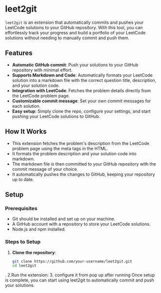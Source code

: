# leet2git

`leet2git` is an extension that automatically commits and pushes your LeetCode solutions to your GitHub repository. With this tool, you can effortlessly track your progress and build a portfolio of your LeetCode solutions without needing to manually commit and push them.

## Features

- **Automatic GitHub commit**: Push your solutions to your GitHub repository with minimal effort.
- **Supports Markdown and Code**: Automatically formats your LeetCode solution into a markdown file with the correct question title, description, and your solution code.
- **Integration with LeetCode**: Fetches the problem details directly from the LeetCode problem page.
- **Customizable commit message**: Set your own commit messages for each solution.
- **Easy setup**: Simply clone the repo, configure your settings, and start pushing your LeetCode solutions to GitHub.

## How It Works

- This extension fetches the problem's description from the LeetCode problem page using the meta tags in the HTML.
- It formats the problem description and your solution code into markdown.
- The markdown file is then committed to your GitHub repository with the commit message of your choice.
- It automatically pushes the changes to GitHub, keeping your repository up to date.

## Setup

### Prerequisites

- Git should be installed and set up on your machine.
- A GitHub account with a repository to store your LeetCode solutions.
- Node.js and npm installed.

### Steps to Setup

1. **Clone the repository**:
   ```bash
   git clone https://github.com/your-username/leet2git.git
   cd leet2git
.
2.Run the extension:
3. configure it from pop up after running
Once setup is complete, you can start using leet2git to automatically commit and push your solutions.
